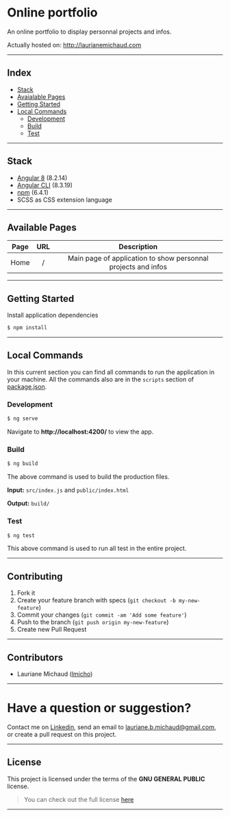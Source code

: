 # Online portfolio

An online portfolio to display personnal projects and infos.

Actually hosted on: http://laurianemichaud.com

---

## Index

- [Stack](#stack)
- [Avaialable Pages](#available-pages)
- [Getting Started](#getting-started)
- [Local Commands](#local-commands)
    - [Development](#development)
    - [Build](#build)
    - [Test](#test)

---

## Stack

* [Angular 8](https://www.npmjs.com) (8.2.14)
* [Angular CLI](https://github.com/angular/angular-cli) (8.3.19)
* [npm](https://www.npmjs.com) (6.4.1)
* SCSS as CSS extension language

---

## Available Pages

|    Page    |    URL        |                          Description                        |
|:----------:|:-------------:|:-----------------------------------------------------------:|
|    Home    |     /         |  Main page of application to show personnal projects and infos |

---

## Getting Started


Install application dependencies

```sh
$ npm install
```

---

## Local Commands

In this current section you can find all commands to run the application in your machine. All the commands also are  in the `scripts` section of [package.json](package.json).

### Development

```sh
$ ng serve
```

Navigate to **http://localhost:4200/** to view the app.

### Build

```sh
$ ng build
```

The above command is used to build the production files.

**Input:** `src/index.js` and `public/index.html`

**Output:** `build/`

### Test

```sh
$ ng test
```

This above command is used to run all test in the entire project.

---

## Contributing

1. Fork it
2. Create your feature branch with specs (`git checkout -b my-new-feature`)
3. Commit your changes (`git commit -am 'Add some feature'`)
4. Push to the branch (`git push origin my-new-feature`)
5. Create new Pull Request

---

## Contributors

* Lauriane Michaud ([lmicho](https://github.com/lmicho))

---

# **Have a question or suggestion?**
Contact me on [Linkedin](https://www.linkedin.com/in/laurianemichaud/), send an email to lauriane.b.michaud@gmail.com, or create a pull request on this project.

---

## License

This project is licensed under the terms of the **GNU GENERAL PUBLIC** license.
>You can check out the full license [here](https://github.com/jcarva/spotify-search/blob/master/LICENSE)

---

